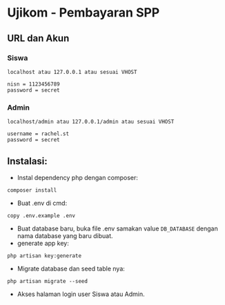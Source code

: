 # Ujikom - Pembayaran SPP
## URL dan Akun
### Siswa
`localhost atau 127.0.0.1 atau sesuai VHOST` 
```
nisn = 1123456789
password = secret
```
### Admin
`localhost/admin atau 127.0.0.1/admin atau sesuai VHOST`
```
username = rachel.st
password = secret
```
## Instalasi:
- Instal dependency php dengan composer:
```
composer install
```
- Buat .env di cmd:
```
copy .env.example .env
```
- Buat database baru, buka file .env samakan value `DB_DATABASE` dengan nama database yang baru dibuat.
- generate app key:
```
php artisan key:generate
```
- Migrate database dan seed table nya:
```
php artisan migrate --seed
```
- Akses halaman login user Siswa atau Admin.

